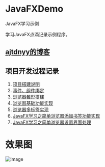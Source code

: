 # JavaFXDemo
JavaFX学习示例

学习JavaFX点滴记录示例程序。
## <a href='http://www.vbox.top?from=github' target='_blank'>ajtdnyy的博客</a>

## 项目开发过程记录
1. <a href='http://www.vbox.top/509.html?from=github' target='_blank'>项目搭建说明</a>
2. <a href='http://www.vbox.top/523.html?from=github' target='_blank'>事件、组件绑定</a>
3. <a href='http://www.vbox.top/529.html?from=github' target='_blank'>浏览器雏形搭建</a>
4. <a href='http://www.vbox.top/537.html?from=github' target='_blank'>浏览器基础功能实现</a>
5. <a href='http://www.vbox.top/542.html?from=github' target='_blank'>浏览器多标签实现</a>
6. <a href='http://www.vbox.top/556.html?from=github' target='_blank'>JavaFX学习之简单浏览器添加书签功能实现</a>
7. <a href='http://www.vbox.top/561.html?from=github' target='_blank'>JavaFX学习之简单浏览器设置界面处理</a>

# 效果图
![image](http://www.vbox.top/wp-content/uploads/2017/09/fx54.jpg)
